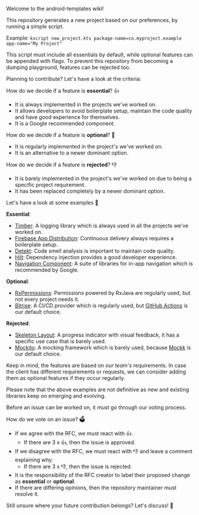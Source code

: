 Welcome to the android-templates wiki!

This repository generates a new project based on our preferences, by running a simple script. 

Example: `kscript new_project.kts package-name=co.myproject.example app-name="My Project"`

This script must include all essentials by default, while optional features can be appended with flags. To prevent this repository from becoming a dumping playground, features can be rejected too.

Planning to contribute? Let's have a look at the criteria:

How do we decide if a feature is **essential**? 👍

- It is always implemented in the projects we've worked on.
- It allows developers to avoid boilerplate setup, maintain the code quality and have good experience for themselves.
- It is a Google recommended component.

How do we decide if a feature is **optional**? 🚩

- It is regularly implemented in the project's we've worked on.
- It is an alternative to a newer dominant option.

How do we decide if a feature is **rejected**? 👎

- It is barely implemented in the project's we've worked on due to being a specific project requirement.
- It has been replaced completely by a newer dominant option.

Let's have a look at some examples 🔎

**Essential**:
- [Timber](https://github.com/JakeWharton/timber): A logging library which is always used in all the projects we've worked on.
- [Firebase App Distribution](https://firebase.google.com/docs/app-distribution): Continuous delivery always requires a boilerplate setup.
- [Detekt](https://github.com/detekt/detekt): Code smell analysis is important to maintain code quality.
- [Hilt](https://developer.android.com/training/dependency-injection/hilt-android): Dependency injection provides a good developer experience.
- [Navigation Component](https://developer.android.com/guide/navigation/navigation-getting-started): A suite of libraries for in-app navigation which is recommended by Google.

**Optional**:
- [RxPermissions](https://github.com/tbruyelle/RxPermissions): Permissions powered by RxJava are regularly used, but not every project needs it.
- [Bitrise](https://www.bitrise.io/): A CI/CD provider which is regularly used, but [GitHub Actions](https://github.com/features/actions) is our default choice.

**Rejected**:
- [Skeleton Layout](https://github.com/Faltenreich/SkeletonLayout): A progress indicator with visual feedback, it has a specific use case that is barely used.
- [Mockito](https://github.com/mockito/mockito): A mocking framework which is barely used, because [Mockk](https://mockk.io/) is our default choice.

Keep in mind, the features are based on _our team's_ requirements. In case the client has different requirements or requests, we can consider adding them as optional features if they occur regularly.

Please note that the above examples are not definitive as new and existing libraries keep on emerging and evolving.

Before an issue can be worked on, it must go through our voting process. 

How do we vote on an issue? 🗳

- If we agree with the RFC, we must react with 👍. 
  - If there are 3 x 👍, then the issue is approved.
- If we disagree with the RFC, we must react with 👎 and leave a comment explaining why. 
  - If there are 3 x 👎, then the issue is rejected.
- It is the responsibility of the RFC creator to label their proposed change as **essential** or **optional**.
- If there are differing opinions, then the repository maintainer must resolve it.

Still unsure where your future contribution belongs? Let's discuss! 🚀
